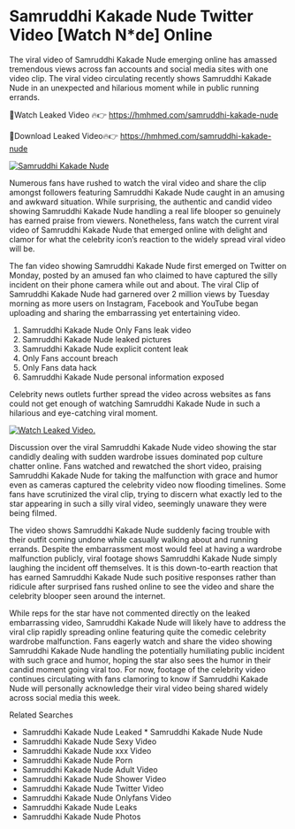 ﻿# Samruddhi Kakade Nude Twitter Video [Watch N*de] Online

The viral video of ﻿Samruddhi Kakade Nude emerging online has amassed tremendous views across fan accounts and social media sites with one video clip. The viral video circulating recently shows ﻿Samruddhi Kakade Nude in an unexpected and hilarious moment while in public running errands. 

🔴Watch Leaked Video 🔥👉  https://hmhmed.com/samruddhi-kakade-nude 

🔴Download Leaked Video🔥👉  https://hmhmed.com/samruddhi-kakade-nude 

[![Samruddhi Kakade Nude](https://i.imgur.com/dJHk4Zq.gif)](https://hmhmed.com/samruddhi-kakade-nude)

Numerous fans have rushed to watch the viral video and share the clip amongst followers featuring ﻿Samruddhi Kakade Nude caught in an amusing and awkward situation. While surprising, the authentic and candid video showing ﻿Samruddhi Kakade Nude handling a real life blooper so genuinely has earned praise from viewers. Nonetheless, fans watch the current viral video of ﻿Samruddhi Kakade Nude that emerged online with delight and clamor for what the celebrity icon’s reaction to the widely spread viral video will be.

The fan video showing ﻿Samruddhi Kakade Nude first emerged on Twitter on Monday, posted by an amused fan who claimed to have captured the silly incident on their phone camera while out and about. The viral Clip of ﻿Samruddhi Kakade Nude had garnered over 2 million views by Tuesday morning as more users on Instagram, Facebook and YouTube began uploading and sharing the embarrassing yet entertaining video. 

1. ﻿Samruddhi Kakade Nude Only Fans leak video
2. ﻿Samruddhi Kakade Nude leaked pictures
3. ﻿Samruddhi Kakade Nude explicit content leak
4. Only Fans account breach
5. Only Fans data hack
6. ﻿Samruddhi Kakade Nude personal information exposed

Celebrity news outlets further spread the video across websites as fans could not get enough of watching ﻿Samruddhi Kakade Nude in such a hilarious and eye-catching viral moment. 

[![Watch Leaked Video.](https://miro.medium.com/v2/resize:fit:828/format:webp/1*cilzJN44JGOrTw9NJCrNHA.gif "Watch Leaked Video")](https://hmhmed.com/samruddhi-kakade-nude)

Discussion over the viral ﻿Samruddhi Kakade Nude video showing the star candidly dealing with sudden wardrobe issues dominated pop culture chatter online. Fans watched and rewatched the short video, praising ﻿Samruddhi Kakade Nude for taking the malfunction with grace and humor even as cameras captured the celebrity video now flooding timelines. Some fans have scrutinized the viral clip, trying to discern what exactly led to the star appearing in such a silly viral video, seemingly unaware they were being filmed.

The video shows ﻿Samruddhi Kakade Nude suddenly facing trouble with their outfit coming undone while casually walking about and running errands. Despite the embarrassment most would feel at having a wardrobe malfunction publicly, viral footage shows ﻿Samruddhi Kakade Nude simply laughing the incident off themselves. It is this down-to-earth reaction that has earned ﻿Samruddhi Kakade Nude such positive responses rather than ridicule after surprised fans rushed online to see the video and share the celebrity blooper seen around the internet.  

While reps for the star have not commented directly on the leaked embarrassing video, ﻿Samruddhi Kakade Nude will likely have to address the viral clip rapidly spreading online featuring quite the comedic celebrity wardrobe malfunction. Fans eagerly watch and share the video showing ﻿Samruddhi Kakade Nude handling the potentially humiliating public incident with such grace and humor, hoping the star also sees the humor in their candid moment going viral too. For now, footage of the celebrity video continues circulating with fans clamoring to know if ﻿Samruddhi Kakade Nude will personally acknowledge their viral video being shared widely across social media this week.

Related Searches
* ﻿Samruddhi Kakade Nude Leaked
﻿* Samruddhi Kakade Nude Nude
* ﻿Samruddhi Kakade Nude Sexy Video
* ﻿Samruddhi Kakade Nude xxx Video
* ﻿Samruddhi Kakade Nude Porn
* ﻿Samruddhi Kakade Nude Adult Video
* ﻿Samruddhi Kakade Nude Shower Video
* ﻿Samruddhi Kakade Nude Twitter Video
* ﻿Samruddhi Kakade Nude Onlyfans Video
* ﻿Samruddhi Kakade Nude Leaks
* ﻿Samruddhi Kakade Nude Photos